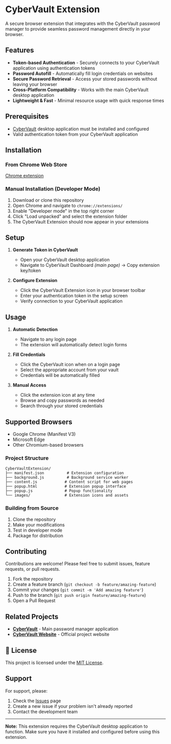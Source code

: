 # CyberVault Extension

A secure browser extension that integrates with the CyberVault password manager to provide seamless password management directly in your browser.

## Features

- **Token-based Authentication** - Securely connects to your CyberVault application using authentication tokens
- **Password Autofill** - Automatically fill login credentials on websites
- **Secure Password Retrieval** - Access your stored passwords without leaving your browser
- **Cross-Platform Compatibility** - Works with the main CyberVault desktop application
- **Lightweight & Fast** - Minimal resource usage with quick response times

## Prerequisites

- [CyberVault](https://github.com/CyberNilsen/CyberVault) desktop application must be installed and configured
- Valid authentication token from your CyberVault application

## Installation

### From Chrome Web Store
[Chrome extension](https://chromewebstore.google.com/detail/cybervault-extension/apoijcgjdomcddnogcfjecfbgnnnhmdd?authuser=3&hl=en)
### Manual Installation (Developer Mode)
1. Download or clone this repository
2. Open Chrome and navigate to `chrome://extensions/`
3. Enable "Developer mode" in the top right corner
4. Click "Load unpacked" and select the extension folder
5. The CyberVault Extension should now appear in your extensions

## Setup

1. **Generate Token in CyberVault**
   - Open your CyberVault desktop application
   - Navigate to CyberVault Dashboard *(main page)* -> Copy extension key/token 

2. **Configure Extension**
   - Click the CyberVault Extension icon in your browser toolbar
   - Enter your authentication token in the setup screen
   - Verify connection to your CyberVault application

## Usage

1. **Automatic Detection**
   - Navigate to any login page
   - The extension will automatically detect login forms

2. **Fill Credentials**
   - Click the CyberVault icon when on a login page
   - Select the appropriate account from your vault
   - Credentials will be automatically filled

3. **Manual Access**
   - Click the extension icon at any time
   - Browse and copy passwords as needed
   - Search through your stored credentials

## Supported Browsers

- Google Chrome (Manifest V3)
- Microsoft Edge
- Other Chromium-based browsers

### Project Structure
```
CyberVaultExtension/
├── manifest.json          # Extension configuration
├── background.js          # Background service worker
├── content.js            # Content script for web pages
├── popup.html            # Extension popup interface
├── popup.js              # Popup functionality
└── images/               # Extension icons and assets
```

### Building from Source
1. Clone the repository
2. Make your modifications
3. Test in developer mode
4. Package for distribution

## Contributing

Contributions are welcome! Please feel free to submit issues, feature requests, or pull requests.

1. Fork the repository
2. Create a feature branch (`git checkout -b feature/amazing-feature`)
3. Commit your changes (`git commit -m 'Add amazing feature'`)
4. Push to the branch (`git push origin feature/amazing-feature`)
5. Open a Pull Request

## Related Projects

- [**CyberVault**](https://github.com/CyberNilsen/CyberVault) - Main password manager application
- [**CyberVault Website**](https://github.com/CyberNilsen/CyberVault-website) - Official project website

## 📜 License

This project is licensed under the [MIT License](LICENSE).

## Support

For support, please:
1. Check the [Issues](https://github.com/CyberNilsen/CyberVaultExtension/issues) page
2. Create a new issue if your problem isn't already reported
3. Contact the development team

---

**Note:** This extension requires the CyberVault desktop application to function. Make sure you have it installed and configured before using this extension.
